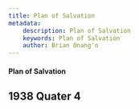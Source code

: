 ```yaml
---
title: Plan of Salvation
metadata:
    description: Plan of Salvation
    keywords: Plan of Salvation
    author: Brian Onang'o
---
```


#### Plan of Salvation

## 1938 Quater 4
